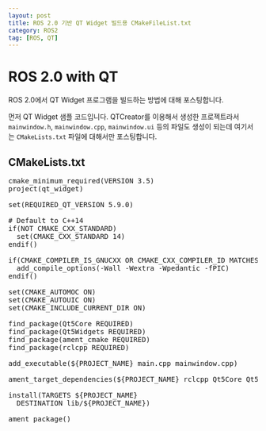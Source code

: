 ```yaml
---
layout: post
title: ROS 2.0 기반 QT Widget 빌드용 CMakeFileList.txt
category: ROS2
tag: [ROS, QT]
---
```

# ROS 2.0 with QT

ROS 2.0에서 QT Widget 프로그램을 빌드하는 방법에 대해 포스팅합니다.

먼저 QT Widget 샘플 코드입니다. QTCreator를 이용해서 생성한 프로젝트라서 `mainwindow.h`, `mainwindow.cpp`, `mainwindow.ui` 등의 파일도 생성이 되는데 여기서는 `CMakeLists.txt` 파일에 대해서만 포스팅합니다.

## CMakeLists.txt

<pre class="prettyprint">
cmake_minimum_required(VERSION 3.5)
project(qt_widget)

set(REQUIRED_QT_VERSION 5.9.0)

# Default to C++14
if(NOT CMAKE_CXX_STANDARD)
  set(CMAKE_CXX_STANDARD 14)
endif()

if(CMAKE_COMPILER_IS_GNUCXX OR CMAKE_CXX_COMPILER_ID MATCHES "Clang")
  add_compile_options(-Wall -Wextra -Wpedantic -fPIC)
endif()

set(CMAKE_AUTOMOC ON)
set(CMAKE_AUTOUIC ON)
set(CMAKE_INCLUDE_CURRENT_DIR ON)

find_package(Qt5Core REQUIRED)
find_package(Qt5Widgets REQUIRED)
find_package(ament_cmake REQUIRED)
find_package(rclcpp REQUIRED)

add_executable(${PROJECT_NAME} main.cpp mainwindow.cpp)

ament_target_dependencies(${PROJECT_NAME} rclcpp Qt5Core Qt5Widgets)

install(TARGETS ${PROJECT_NAME}
  DESTINATION lib/${PROJECT_NAME})

ament_package()
</pre>